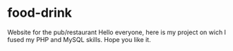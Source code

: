 # food-drink
Website for the pub/restaurant
Hello everyone, here is my project on wich I fused my PHP and MySQL skills.
Hope you like it.
